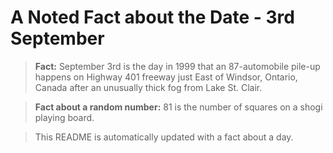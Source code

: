 
# A Noted Fact about the Date - 3rd September

> **Fact:** September 3rd is the day in 1999 that an 87-automobile pile-up happens on Highway 401 freeway just East of Windsor, Ontario, Canada after an unusually thick fog from Lake St. Clair.

> **Fact about a random number:** 81 is the number of squares on a shogi playing board.

> This README is automatically updated with a fact about a day.
